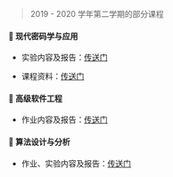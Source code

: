 > 2019 - 2020 学年第二学期的部分课程

#### 🔑 现代密码学与应用

- 实验内容及报告：[传送门](course/cryptography/)

- 课程资料：[传送门](https://github.com/JingqingLin/Cryptography)

#### 👷 高级软件工程

- 作业内容及报告：[传送门](course/software-engineering/)

#### 🔐 算法设计与分析

- 作业、实验内容及报告：[传送门](course/introduction-to-algorithms/)